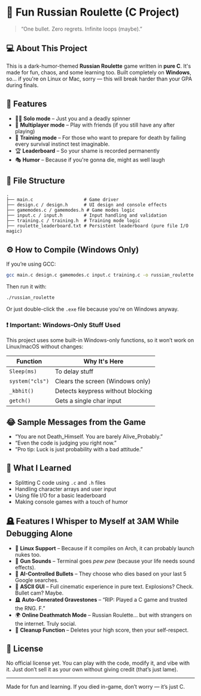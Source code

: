 # 🎲 Fun Russian Roulette (C Project)

> “One bullet. Zero regrets. Infinite loops (maybe).”

## 💻 About This Project

This is a dark-humor-themed **Russian Roulette** game written in **pure C**. It's made for fun, chaos, and some learning too. Built completely on **Windows**, so... if you're on Linux or Mac, sorry — this will break harder than your GPA during finals.

## 🧠 Features

- 🧍‍♂️ **Solo mode** – Just you and a deadly spinner
- 👥 **Multiplayer mode** – Play with friends (if you still have any after playing)
- 🎯 **Training mode** – For those who want to prepare for death by failing every survival instinct test imaginable.
- 🏆 **Leaderboard** – So your shame is recorded permanently
- 🎭 **Humor** – Because if you're gonna die, might as well laugh

## 📁 File Structure

```
.
├── main.c                   # Game driver
├── design.c / design.h      # UI design and console effects
├── gamemodes.c / gamemodes.h # Game modes logic
├── input.c / input.h        # Input handling and validation
├── training.c / training.h  # Training mode logic
├── roulette_leaderboard.txt # Persistent leaderboard (pure file I/O magic)
```

## ⚙️ How to Compile (Windows Only)

If you’re using GCC:

```bash
gcc main.c design.c gamemodes.c input.c training.c -o russian_roulette
```

Then run it with:

```bash
./russian_roulette
```

Or just double-click the `.exe` file because you're on Windows anyway.

### ❗ Important: Windows-Only Stuff Used

This project uses some built-in Windows-only functions, so it won’t work on Linux/macOS without changes:

| Function         | Why It's Here                      |
|------------------|------------------------------------|
| `Sleep(ms)`      | To delay stuff                     |
| `system("cls")`  | Clears the screen (Windows only)   |
| `_kbhit()`       | Detects keypress without blocking  |
| `getch()`        | Gets a single char input           |

## 😂 Sample Messages from the Game

- “You are not Death_Himself. You are barely Alive_Probably.”
- “Even the code is judging you right now.”
- “Pro tip: Luck is just probability with a bad attitude.”

## 🧠 What I Learned

- Splitting C code using `.c` and `.h` files
- Handling character arrays and user input
- Using file I/O for a basic leaderboard
- Making console games with a touch of humor


## 🪦 Features I Whisper to Myself at 3AM While Debugging Alone


- 🐧 **Linux Support** – Because if it compiles on Arch, it can probably launch nukes too.
- 🔫 **Gun Sounds** – Terminal goes *pew pew* (because your life needs sound effects).
- 🧠 **AI-Controlled Bullets** – They choose who dies based on your last 5 Google searches.
- 🎨 **ASCII GUI** – Full cinematic experience in pure text. Explosions? Check. Bullet cam? Maybe.
- 🪦 **Auto-Generated Gravestones** – “RIP: Played a C game and trusted the RNG. F.”
- 🌍 **Online Deathmatch Mode** – Russian Roulette... but with strangers on the internet. Truly social.
- 🧹 **Cleanup Function** – Deletes your high score, then your self-respect.





## 📝 License

No official license yet. You can play with the code, modify it, and vibe with it. Just don’t sell it as your own without giving credit (that’s just lame).

---

Made for fun and learning. If you died in-game, don’t worry — it’s just C.
